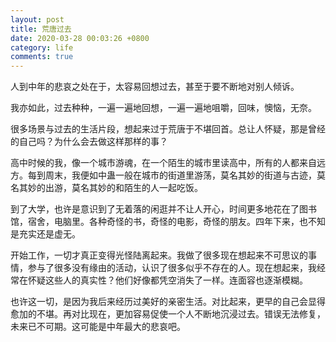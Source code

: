 ```yaml
---
layout: post
title: 荒唐过去
date: 2020-03-28 00:03:26 +0800
category: life
comments: true
---
```


人到中年的悲哀之处在于，太容易回想过去，甚至于要不断地对别人倾诉。

我亦如此，过去种种，一遍一遍地回想，一遍一遍地咀嚼，回味，懊恼，无奈。

很多场景与过去的生活片段，想起来过于荒唐于不堪回首。总让人怀疑，那是曾经的自己吗？为什么会去做这样那样的事？

高中时候的我，像一个城市游魂，在一个陌生的城市里读高中，所有的人都来自远方。每到周末，我便如中蛊一般在城市的街道里游荡，莫名其妙的街道与古迹，莫名其妙的出游，莫名其妙的和陌生的人一起吃饭。

到了大学，也许是意识到了无着落的闲逛并不让人开心，时间更多地花在了图书馆，宿舍，电脑里。各种奇怪的书，奇怪的电影，奇怪的朋友。四年下来，也不知是充实还是虚无。

开始工作，一切才真正变得光怪陆离起来。我做了很多现在想起来不可思议的事情，参与了很多没有缘由的活动，认识了很多似乎不存在的人。现在想起来，我经常在怀疑这些人的真实性？他们好像都凭空消失了一样。连面容也逐渐模糊。

也许这一切，是因为我后来经历过美好的亲密生活。对比起来，更早的自己会显得愈加的不堪。再对比现在，更加容易促使一个人不断地沉浸过去。错误无法修复，未来已不可期。这可能是中年最大的悲哀吧。
